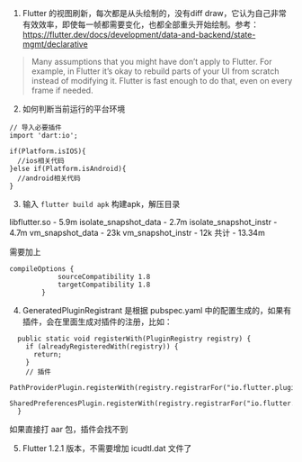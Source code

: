 1. Flutter 的视图刷新，每次都是从头绘制的，没有diff draw，它认为自己非常有效效率，即使每一帧都需要变化，也都全部重头开始绘制。参考：https://flutter.dev/docs/development/data-and-backend/state-mgmt/declarative

> Many assumptions that you might have don’t apply to Flutter. For example, in Flutter it’s okay to rebuild parts of your UI from scratch instead of modifying it. Flutter is fast enough to do that, even on every frame if needed.  

2. 如何判断当前运行的平台环境 

```
// 导入必要插件
import 'dart:io';

if(Platform.isIOS){
  //ios相关代码
}else if(Platform.isAndroid){
  //android相关代码
}
```


3. 输入 `flutter build apk` 构建apk，解压目录



libflutter.so - 5.9m
isolate_snapshot_data - 2.7m
isolate_snapshot_instr - 4.7m
vm_snapshot_data - 23k
vm_snapshot_instr - 12k
共计 - 13.34m


需要加上
```
compileOptions {
            sourceCompatibility 1.8
            targetCompatibility 1.8
        }
```


4. GeneratedPluginRegistrant 是根据 pubspec.yaml 中的配置生成的，如果有插件，会在里面生成对插件的注册，比如：

```
  public static void registerWith(PluginRegistry registry) {
    if (alreadyRegisteredWith(registry)) {
      return;
    }
    // 插件
    PathProviderPlugin.registerWith(registry.registrarFor("io.flutter.plugins.pathprovider.PathProviderPlugin"));
    SharedPreferencesPlugin.registerWith(registry.registrarFor("io.flutter.plugins.sharedpreferences.SharedPreferencesPlugin"));
  }
```

如果直接打 aar 包，插件会找不到


5. Flutter 1.2.1 版本，不需要增加 icudtl.dat 文件了